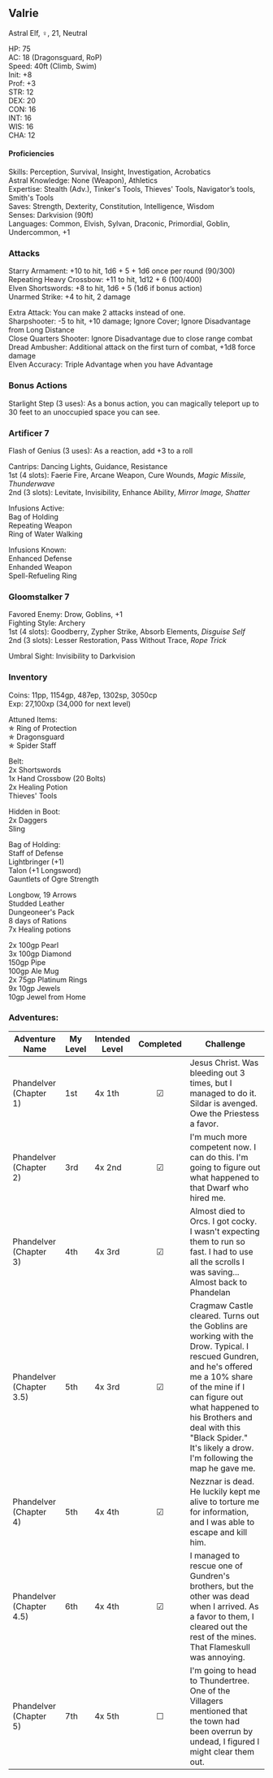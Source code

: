 ## Valrie
Astral Elf, ♀, 21, Neutral

HP: 75 \
AC: 18 (Dragonsguard, RoP) \
Speed: 40ft (Climb, Swim) \
Init: +8 \
Prof: +3 \
STR: 12 \
DEX: 20 \
CON: 16 \
INT: 16 \
WIS: 16 \
CHA: 12

#### Proficiencies
Skills: Perception, Survival, Insight, Investigation, Acrobatics \
Astral Knowledge: None (Weapon), Athletics \
Expertise: Stealth (Adv.), Tinker's Tools, Thieves' Tools, Navigator’s tools, Smith's Tools \
Saves: Strength, Dexterity, Constitution, Intelligence, Wisdom \
Senses: Darkvision (90ft) \
Languages: Common, Elvish, Sylvan, Draconic, Primordial, Goblin, Undercommon, +1

### Attacks
Starry Armament: +10 to hit, 1d6 + 5 + 1d6 once per round (90/300) \
Repeating Heavy Crossbow: +11 to hit, 1d12 + 6 (100/400) \
Elven Shortswords: +8 to hit, 1d6 + 5 (1d6 if bonus action) \
Unarmed Strike: +4 to hit, 2 damage

Extra Attack: You can make 2 attacks instead of one. \
Sharpshooter: -5 to hit, +10 damage; Ignore Cover; Ignore Disadvantage from Long Distance \
Close Quarters Shooter: Ignore Disadvantage due to close range combat \
Dread Ambusher: Additional attack on the first turn of combat, +1d8 force damage \
Elven Accuracy: Triple Advantage when you have Advantage

### Bonus Actions
Starlight Step (3 uses): As a bonus action, you can magically teleport up to 30 feet to an unoccupied space you can see. 

### Artificer 7
Flash of Genius (3 uses): As a reaction, add +3 to a roll 

Cantrips: Dancing Lights, Guidance, Resistance \
1st (4 slots): Faerie Fire, Arcane Weapon, Cure Wounds, *Magic Missile, Thunderwave* \
2nd (3 slots): Levitate, Invisibility, Enhance Ability, *Mirror Image, Shatter*

Infusions Active: \
Bag of Holding \
Repeating Weapon \
Ring of Water Walking 

Infusions Known: \
Enhanced Defense \
Enhanded Weapon \
Spell-Refueling Ring 

### Gloomstalker 7
Favored Enemy: Drow, Goblins, +1 \
Fighting Style: Archery \
1st (4 slots): Goodberry, Zypher Strike, Absorb Elements, *Disguise Self* \
2nd (3 slots): Lesser Restoration, Pass Without Trace, *Rope Trick*

Umbral Sight: Invisibility to Darkvision 

### Inventory
Coins: 11pp, 1154gp, 487ep, 1302sp, 3050cp \
Exp: 27,100xp (34,000 for next level)

Attuned Items: \
✯ Ring of Protection \
✯ Dragonsguard \
✯ Spider Staff

Belt: \
2x Shortswords \
1x Hand Crossbow (20 Bolts) \
2x Healing Potion \
Thieves' Tools 

Hidden in Boot: \
2x Daggers \
Sling

Bag of Holding: \
Staff of Defense \
Lightbringer (+1) \
Talon (+1 Longsword) \
Gauntlets of Ogre Strength

Longbow, 19 Arrows \
Studded Leather \
Dungeoneer's Pack \
8 days of Rations \
7x Healing potions 

2x 100gp Pearl \
3x 100gp Diamond \
150gp Pipe \
100gp Ale Mug \
2x 75gp Platinum Rings \
9x 10gp Jewels \
10gp Jewel from Home


### Adventures:
| Adventure Name          | My Level | Intended Level | Completed | Challenge |
| ------------------------- | ------ | -------------- |:---:|-----|
| Phandelver (Chapter 1) |  1st   | 4x 1th         | ☑ | Jesus Christ. Was bleeding out 3 times, but I managed to do it. Sildar is avenged. Owe the Priestess a favor.|
| Phandelver (Chapter 2) | 3rd | 4x 2nd | ☑ | I'm much more competent now. I can do this. I'm going to figure out what happened to that Dwarf who hired me. |
| Phandelver (Chapter 3) | 4th | 4x 3rd | ☑ | Almost died to Orcs. I got cocky. I wasn't expecting them to run so fast. I had to use all the scrolls I was saving... Almost back to Phandelan |
| Phandelver (Chapter 3.5) | 5th | 4x 3rd | ☑ | Cragmaw Castle cleared. Turns out the Goblins are working with the Drow. Typical. I rescued Gundren, and he's offered me a 10% share of the mine if I can figure out what happened to his Brothers and deal with this "Black Spider." It's likely a drow. I'm following the map he gave me. |
| Phandelver (Chapter 4) | 5th | 4x 4th | ☑ |  Nezznar is dead. He luckily kept me alive to torture me for information, and I was able to escape and kill him.|
| Phandelver (Chapter 4.5) | 6th | 4x 4th | ☑ | I managed to rescue one of Gundren's brothers, but the other was dead when I arrived. As a favor to them, I cleared out the rest of the mines. That Flameskull was annoying. |
| Phandelver (Chapter 5) | 7th | 4x 5th | ☐ | I'm going to head to Thundertree. One of the Villagers mentioned that the town had been overrun by undead, I figured I might clear them out. |
